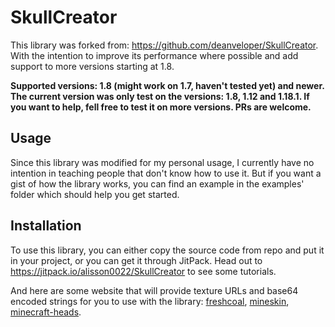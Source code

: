 # SkullCreator
This library was forked from: https://github.com/deanveloper/SkullCreator. With the intention to
improve its performance where possible and add support to more versions starting at 1.8.

**Supported versions: 1.8 (might work on 1.7, haven't tested yet) and newer.**
**The current version was only test on the versions: 1.8, 1.12 and 1.18.1. If you want to help, fell free to test it on 
more versions. PRs are welcome.**

## Usage
Since this library was modified for my personal usage, I currently have no intention in teaching people that don't know
how to use it. But if you want a gist of how the library works, you can find an example in the examples' folder which 
should help you get started.

## Installation
To use this library, you can either copy the source code from repo and put it in your project, or you can get it through
JitPack. Head out to https://jitpack.io/alisson0022/SkullCreator to see some tutorials.

And here are some website that will provide texture URLs and base64 encoded strings for you to use with the library: 
[freshcoal], [mineskin], [minecraft-heads].

[freshcoal]: http://heads.freshcoal.com
[mineskin]: https://mineskin.org
[minecraft-heads]: http://minecraft-heads.com/